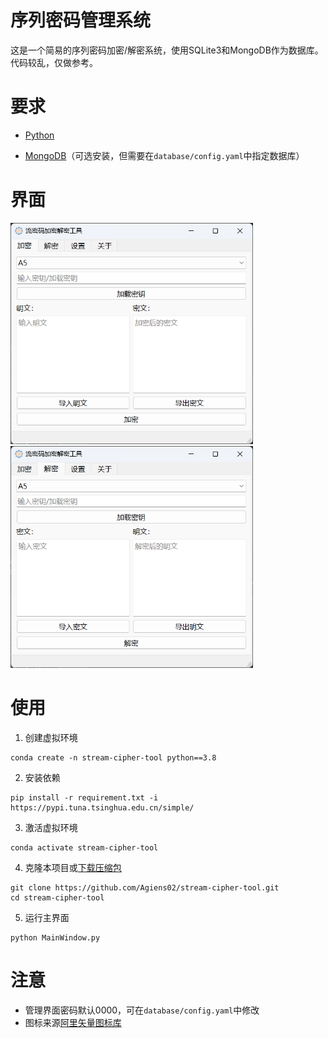 # 序列密码管理系统

这是一个简易的序列密码加密/解密系统，使用SQLite3和MongoDB作为数据库。
代码较乱，仅做参考。
# 要求

- [Python](https://www.python.org/downloads/) 

- [MongoDB](https://www.mongodb.com/try/download/community)（可选安装，但需要在`database/config.yaml`中指定数据库）

# 界面

<img src="./docs/encrypt.png" title="" alt="encrypt.png" style="zoom:67%;">
<img src="./docs/decrypt.png" title="" alt="decrypt.png" style="zoom:67%;">



# 使用

1. 创建虚拟环境

```Shell
conda create -n stream-cipher-tool python==3.8
```

2. 安装依赖

```Shell
pip install -r requirement.txt -i https://pypi.tuna.tsinghua.edu.cn/simple/
```

3. 激活虚拟环境

```Shell
conda activate stream-cipher-tool
```

4. 克隆本项目或[下载压缩包](https://github.com/Agiens02/stream-cipher-tool/archive/refs/heads/master.zip)

```Shell
git clone https://github.com/Agiens02/stream-cipher-tool.git
cd stream-cipher-tool
```

5. 运行主界面

```Shell
python MainWindow.py
```

# 注意
- 管理界面密码默认0000，可在`database/config.yaml`中修改
- 图标来源[阿里矢量图标库](https://www.iconfont.cn/)


